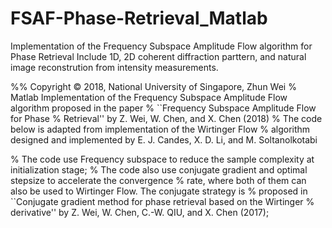 # FSAF-Phase-Retrieval_Matlab
Implementation of the Frequency Subspace Amplitude Flow algorithm for Phase Retrieval
Include 1D, 2D coherent diffraction parttern, and natural image reconstrution from intensity measurements. 

%% Copyright © 2018,  National University of Singapore, Zhun Wei
% Matlab Implementation of the Frequency Subspace Amplitude Flow algorithm proposed in the paper
%  ``Frequency Subspace Amplitude Flow for Phase
% Retrieval'' by Z. Wei, W. Chen, and X. Chen (2018)
% The code below is adapted from implementation of the Wirtinger Flow
% algorithm designed and implemented by E. J. Candes, X. D. Li, and M. Soltanolkotabi

% The code use Frequency subspace to reduce the sample complexity at initialization stage;
% The code also use conjugate gradient and optimal stepsize to accelerate the convergence
% rate, where both of them can also be used to Wirtinger Flow. The conjugate strategy is
% proposed in ``Conjugate gradient method for phase retrieval based on the Wirtinger 
% derivative'' by Z. Wei, W. Chen, C.-W. QIU, and X. Chen (2017);
